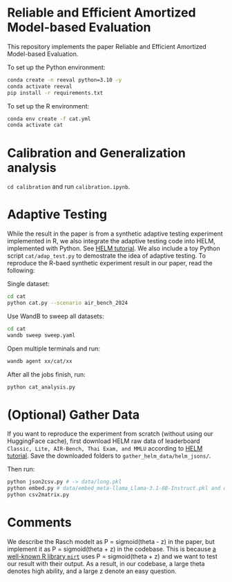 # Reliable and Efficient Amortized Model-based Evaluation

This repository implements the paper Reliable and Efficient Amortized Model-based Evaluation. 

To set up the Python environment:
```bash
conda create -n reeval python=3.10 -y
conda activate reeval
pip install -r requirements.txt
```

To set up the R environment:
```bash
conda env create -f cat.yml
conda activate cat
```

# Calibration and Generalization analysis
`cd calibration` and run `calibration.ipynb`.


# Adaptive Testing

While the result in the paper is from a synthetic adaptive testing experiment implemented in R, we also integrate the adaptive testing code into HELM, implemented with Python. See [HELM tutorial](https://crfm-helm.readthedocs.io/en/latest/reeval/). We also include a toy Python script `cat/adap_test.py` to demostrate the idea of adaptive testing. To reproduce the R-baed synthetic experiment result in our paper, read the following:

Single dataset:
```bash
cd cat
python cat.py --scenario air_bench_2024
```

Use WandB to sweep all datasets:
```bash
cd cat
wandb sweep sweep.yaml
```

Open multiple terminals and run:
```bash
wandb agent xx/cat/xx
```

After all the jobs finish, run:
```bash
python cat_analysis.py
```







# (Optional) Gather Data

If you want to reproduce the experiment from scratch (without using our HuggingFace cache), first download HELM raw data of leaderboard `Classic,
Lite, AIR-Bench, Thai Exam, and MMLU` according to [HELM tutorial](https://crfm-helm.readthedocs.io/en/latest/downloading_raw_results/). Save the downloaded folders to `gather_helm_data/helm_jsons/`.

Then run:
```bash
python json2csv.py # -> data/long.pkl
python embed.py # data/embed_meta-llama_Llama-3.1-8B-Instruct.pkl and data/embed_mistralai_Mistral-7B-Instruct-v0.3.pkl
python csv2matrix.py
```

# Comments

We describe the Rasch modelt as P = sigmoid(theta - z) in the paper, but implement it as P = sigmoid(theta + z) in the codebase. This is because [a well-known R library `mirt`](https://cran.r-project.org/web/packages/mirt/index.html) uses P = sigmoid(theta + z) and we want to test our result with their output. As a result, in our codebase, a large theta denotes high ability, and a large z denote an easy question.